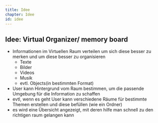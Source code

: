 ```yaml
---
title: Idee
chapter: Idee
id: idee
---
```

Idee: Virtual Organizer/ memory board
---

- Informationen im Virtuellen Raum verteilen um sich diese besser zu merken
    und um diese besser zu organisieren
    - Texte
    - Bilder
    - Videos
    - Musik
    - evtl. Objects(in bestimmten Format)
- User kann Hintergrund vom Raum bestimmen,
um die passende Umgebung für die Information zu schaffen
- evtl, wenn es geht User kann verschiedene Räume für bestimmte Themen erstellen
und diese befüllen (wie ein Ordner)
- es wird eine Übersicht angezeigt,
mit deren hilfe man schnell zu den richtigen raum gelangen kann

